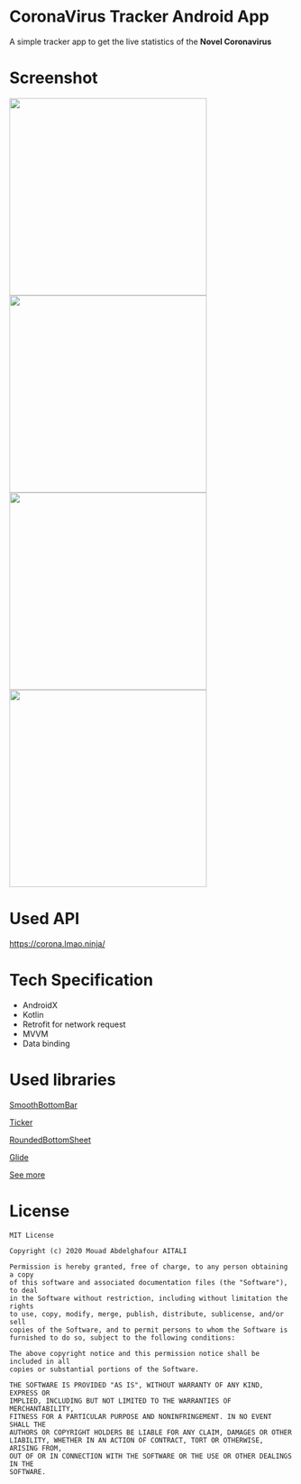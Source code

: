 # CoronaVirus Tracker Android App

A simple tracker app to get the live statistics of the **Novel Coronavirus**

# Screenshot 

<img src="https://i.imgur.com/fxI2qyB.jpg" height="350em"/> <img src="https://i.imgur.com/eLYAs67.jpg" height="350em"/> <img src="https://i.imgur.com/DW4IO6T.jpg" height="350em"/> <img src="https://i.imgur.com/yEq4SwA.jpg" height="350em"/>


# Used API  

https://corona.lmao.ninja/ 

#  Tech Specification
- AndroidX
- Kotlin
- Retrofit for network request
- MVVM
- Data binding

# Used libraries 

[SmoothBottomBar](https://github.com/ibrahimsn98/SmoothBottomBar)

[Ticker](https://github.com/robinhood/ticker)

[RoundedBottomSheet](https://github.com/Deishelon/RoundedBottomSheet)

[Glide](https://github.com/bumptech/glide/)

[See more](https://github.com/Mouadabdelghafouraitali/coronavirus_tracker_Kotlin/blob/master/app/build.gradle)

# License

    MIT License

    Copyright (c) 2020 Mouad Abdelghafour AITALI

    Permission is hereby granted, free of charge, to any person obtaining a copy
    of this software and associated documentation files (the "Software"), to deal
    in the Software without restriction, including without limitation the rights
    to use, copy, modify, merge, publish, distribute, sublicense, and/or sell
    copies of the Software, and to permit persons to whom the Software is
    furnished to do so, subject to the following conditions:

    The above copyright notice and this permission notice shall be included in all
    copies or substantial portions of the Software.

    THE SOFTWARE IS PROVIDED "AS IS", WITHOUT WARRANTY OF ANY KIND, EXPRESS OR
    IMPLIED, INCLUDING BUT NOT LIMITED TO THE WARRANTIES OF MERCHANTABILITY,
    FITNESS FOR A PARTICULAR PURPOSE AND NONINFRINGEMENT. IN NO EVENT SHALL THE
    AUTHORS OR COPYRIGHT HOLDERS BE LIABLE FOR ANY CLAIM, DAMAGES OR OTHER
    LIABILITY, WHETHER IN AN ACTION OF CONTRACT, TORT OR OTHERWISE, ARISING FROM,
    OUT OF OR IN CONNECTION WITH THE SOFTWARE OR THE USE OR OTHER DEALINGS IN THE
    SOFTWARE.
